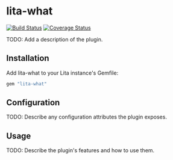 # lita-what

[![Build Status](https://travis-ci.org/risid/lita-what.png?branch=master)](https://travis-ci.org/risid/lita-what)
[![Coverage Status](https://coveralls.io/repos/risid/lita-what/badge.png)](https://coveralls.io/r/risid/lita-what)

TODO: Add a description of the plugin.

## Installation

Add lita-what to your Lita instance's Gemfile:

``` ruby
gem "lita-what"
```

## Configuration

TODO: Describe any configuration attributes the plugin exposes.

## Usage

TODO: Describe the plugin's features and how to use them.

